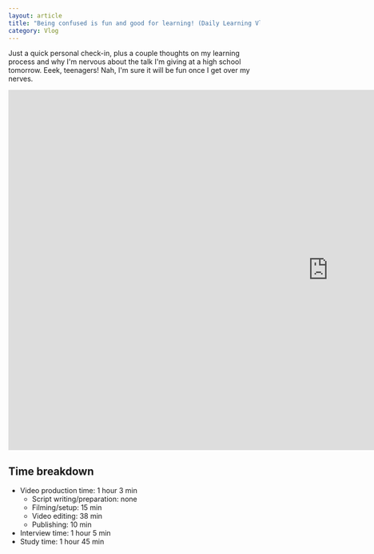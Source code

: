 ```yaml
---
layout: article
title: "Being confused is fun and good for learning! (Daily Learning Vlog #99)"
category: Vlog
---
```


Just a quick personal check-in, plus a couple thoughts on my learning process and why I'm nervous about the talk I'm giving at a high school tomorrow. Eeek, teenagers! Nah, I'm sure it will be fun once I get over my nerves.

<iframe width="1280" height="720" src="https://www.youtube.com/embed/CbfEU35cRJ0" frameborder="0" allowfullscreen></iframe>

## Time breakdown

- Video production time: 1 hour 3 min
  - Script writing/preparation: none
  - Filming/setup: 15 min
  - Video editing: 38 min
  - Publishing: 10 min
- Interview time: 1 hour 5 min
- Study time: 1 hour 45 min